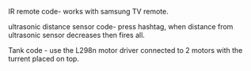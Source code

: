 IR remote code- works with samsung TV remote.



ultrasonic distance sensor code- press hashtag, when distance from ultrasonic sensor decreases then fires all.



Tank code - use the L298n motor driver connected to 2 motors with the turrent placed on top.
